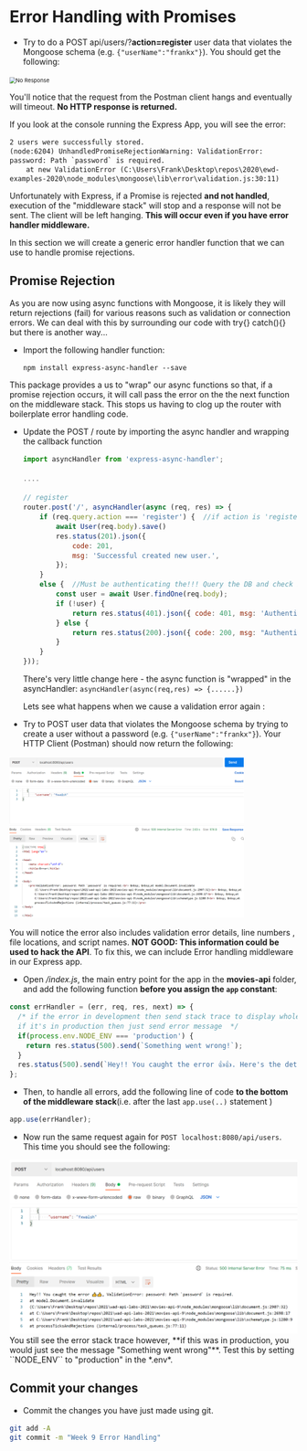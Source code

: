 # Error Handling with Promises

-  Try to do a POST api/users/?**action=register** user data that violates the Mongoose schema (e.g. ``{"userName":"frankx"}``). You should get the following:

<img src="C:\Users\Frank\Desktop\repos\2021\wad2\topic09\book-1\img\hang.png" alt="No Response" style="zoom:67%;" />

You'll notice that the request from the Postman client hangs and eventually will timeout. **No HTTP response is returned.** 

If you look at the console running the Express App, you will see the error: 

```
2 users were successfully stored.
(node:6204) UnhandledPromiseRejectionWarning: ValidationError: password: Path `password` is required.
    at new ValidationError (C:\Users\Frank\Desktop\repos\2020\ewd-examples-2020\node_modules\mongoose\lib\error\validation.js:30:11)
```

Unfortunately with Express, if a Promise is rejected **and not handled**, execution of the "middleware stack" will stop and a response will not be sent. The client will be left hanging. **This will occur even if you have error handler middleware.** 

In this section we will create a generic error handler function that we can use to handle promise rejections.



## Promise Rejection

As you are now using async functions with Mongoose, it is likely they will return rejections (fail) for various reasons such as validation or connection errors.  We can deal with this by surrounding our code with try{} catch(){} but there is another way...

+ Import the following  handler function:

  ~~~
  npm install express-async-handler --save
  ~~~

This package provides a  us to "wrap" our async functions  so that, if a promise rejection occurs, it will call pass the error on the the next function on the middleware stack. This stops us having to clog up the router with boilerplate error handling code.

+ Update the POST / route by importing the async handler and wrapping the callback function

  

  ~~~javascript
  import asyncHandler from 'express-async-handler';
  
  ....
  
  // register
  router.post('/', asyncHandler(async (req, res) => {
      if (req.query.action === 'register') {  //if action is 'register' then save to DB
          await User(req.body).save()
          res.status(201).json({
              code: 201,
              msg: 'Successful created new user.',
          });
      }
      else {  //Must be authenticating the!!! Query the DB and check if there's a match
          const user = await User.findOne(req.body);
          if (!user) {
              return res.status(401).json({ code: 401, msg: 'Authentication failed' })
          } else {
              return res.status(200).json({ code: 200, msg: "Authentication Successful", token: 'TEMPORARY_TOKEN' })
          }
      }
  }));
  
  ~~~
  
  
  
  There's very little change here - the async function is "wrapped" in the asyncHandler: `` asyncHandler(async(req,res) => {......})  ``
  
  Lets see what happens when we cause a validation error again :

-  Try to POST user data that violates the Mongoose schema by trying to create a user without a password  (e.g. ``{"userName":"frankx"}``). Your HTTP Client (Postman) should now return the following:  

<img src="./img/image-20211115113516902.png" alt="image-20211115113516902" style="zoom:40%;" />

You will notice the error also includes validation error details, line numbers , file locations, and script names. **NOT GOOD: This information could be used to hack the API**.  To fix this, we can include Error handling middleware in our Express app.

- Open */index.js*, the main entry point for the app in the **movies-api** folder, and add the following function **before you assign the ``app`` constant**:  
```javascript
const errHandler = (err, req, res, next) => {
  /* if the error in development then send stack trace to display whole error,
  if it's in production then just send error message  */
  if(process.env.NODE_ENV === 'production') {
    return res.status(500).send(`Something went wrong!`);
  }
  res.status(500).send(`Hey!! You caught the error 👍👍. Here's the details: ${err.stack} `);
};
```

- Then, to handle all errors, add the following line of code **to the bottom of the middleware stack**(i.e. after the last ``app.use(..)`` statement )
```javascript
app.use(errHandler);
```
- Now run the same request again for ``POST localhost:8080/api/users``. This time you should see the following:  
<img src="./img/image-20211115114322072.png" alt="image-20211115114322072" style="zoom:50%;" />  
You still see the error stack trace however, **if this was in production, you would just see the message "Something went wrong"**. Test this by setting ``NODE_ENV`` to "production" in the *.env*.

## Commit your changes

- Commit the changes you have just made using git.

~~~bash
git add -A
git commit -m "Week 9 Error Handling"
~~~
